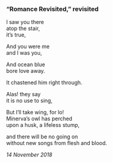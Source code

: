 ### “Romance Revisited,” revisited

I saw you there\
atop the stair,\
it’s true,

And you were me\
and I was you,

And ocean blue\
bore love away.

It chastened him right through.

Alas! they say\
it is no use to sing,

But I’ll take wing, for lo! \
Minerva’s owl has perched\
upon a husk, a lifeless stump,

and there will be no going on\
without new songs from flesh and blood.

*14 November 2018*
